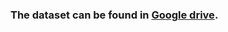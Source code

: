 ### The dataset can be found in [Google drive](https://drive.google.com/drive/folders/1nECqRv3IBYPM1a7QBnAG2KbdJ-jCsDS5?usp=sharing).

